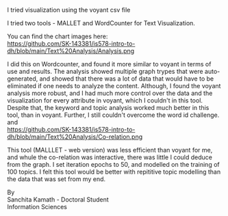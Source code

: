 I tried visualization using the voyant csv file <br>

I tried two tools - MALLET and WordCounter for Text Visualization. 


You can find the chart images here:  <br>
https://github.com/SK-143381/is578-intro-to-dh/blob/main/Text%20Analysis/Analysis.png <br>

I did this on Wordcounter, and found it more similar to voyant in terms of use and results. The analysis showed multiple graph trypes that were auto-generated, and showed that there was a lot of data that would have to be eliminated if one needs to analyze the content. Although, I found the voyant analysis more robust, and I had much more control over the data and the visualization for every attribute in voyant, which I couldn't in this tool. Despite that, the keyword and topic analysis worked much better in this tool, than in voyant. Further, I still couldn't overcome the word id challenge.
<br>
and
<br>
https://github.com/SK-143381/is578-intro-to-dh/blob/main/Text%20Analysis/Co-relation.png <br>

This tool (MALLLET - web version) was less efficient than voyant for me, and whule the co-relation was interactive, there was little I could deduce from the graph. I set iteration epochs to 50, and modelled on the training of 100 topics. I felt this tool would be better with repititive topic modelling than the data that was set from my end.<br>

By <br>
Sanchita Kamath - Doctoral Student <br>
Information Sciences
